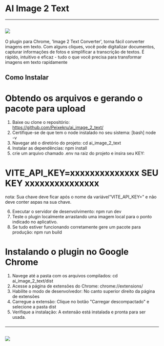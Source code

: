# AI Image 2 Text

---
![](https://i.postimg.cc/VN5cLjWc/Frame-1.png)
---


O plugin para Chrome, 'Image 2 Text Converter', torna fácil converter imagens em texto. Com alguns cliques, você pode digitalizar documentos, capturar informações de fotos e simplificar a transcrição de textos. É rápido, intuitivo e eficaz - tudo o que você precisa para transformar imagens em texto rapidamente

## Como Instalar

# Obtendo os arquivos e gerando o pacote para upload

1. Baixe ou clone o repositório: https://github.com/Peixekru/ai_image_2_text/
2. Certifique-se de que tem o node instalado no seu sistema: [bash] node -v
3. Navegar até o diretório do projeto: cd ai_image_2_text
4. Instalar as dependências: npm install
5. crie um arquivo chamado .env na raiz do projeto e insira seu KEY: 

# VITE_API_KEY=xxxxxxxxxxxxxx SEU KEY xxxxxxxxxxxxxxx
nota: Sua chave deve ficar após o nome da variável"VITE_API_KEY=" e não deve conter aspas na sua chave.

6. Executar o servidor de desenvolvimento: npm run dev
7. Teste o plugin localmente arrastando uma imagem local para o ponto indicado no aplicativo.
8. Se tudo estiver funcionando corretamente gere um pacote para produção: npm run build

# Instalando o plugin no Google Chrome

1. Navege até a pasta com os arquivos compilados: cd ai_image_2_text/dist
2. Acesse a página de extensões do Chrome: chrome://extensions/
3. Habilite o modo de desenvolvedor: No canto superior direito da página de extensões
4. Carregue a extensão: Clique no botão "Carregar descompactado" e selecione a pasta dist
5. Verifique a instalação: A extensão está instalada e pronta para ser usada.

#####
---
![](https://github.com/Peixekru/ai_image_2_text/blob/main/_md/Group%201.png)
---
